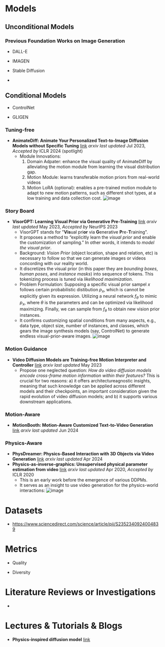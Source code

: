 # Models
## Unconditional Models
### Previous Foundation Works on Image Generation
- DALL-E

- IMAGEN

- Stable Diffusion

- 
## Conditional Models
- ControlNet

- GLIGEN
### Tuning-free
- **AnimateDiff: Animate Your Personalized Text-to-Image Diffusion Models without Specific Tuning** [link](https://arxiv.org/abs/2307.04725) _arxiv last updated_ Jul 2023, _Accepted by_ ICLR 2024 (spotlight)
  - Module Innovations:
    1. Domain Adpater: enhance the visual quality of AnimateDiff by alleviating the motion module from learning the visual distribution gap.
    2. Motion Module: learns transferable motion priors from real-world videos
    3. Motion LoRA (optional): enables a pre-trained motion module to adapt to new motion patterns, such as different shot types, at a low training and data collection cost.
  ![image](https://github.com/qiaosun22/AwesomeText2Video/assets/136222260/3fcb43e1-c30b-4152-bb90-c1b403c63faf)


### Story Board
- **VisorGPT: Learning Visual Prior via Generative Pre-Training** [link](https://arxiv.org/pdf/2305.13777) _arxiv last updated_ May 2023, _Accepted by_ NeurIPS 2023
  - VisorGPT stands for "**Vis**ual pri**or** via **G**enerative **P**re-**T**raining".
  - It proposes a method to “explicitly learn the _visual prior_ and enable the customization of sampling.” In other words, it intends to _model the visual prior_.
  - Background: _Vision Prior_ (object location, shape and relation, etc) is necessary to follow so that we can generate images or videos concording with our reality world.
  - It discretizes the visual prior (in this paper they are _bounding boxes_, _human poses_, and _instance masks_) into sequence of tokens. This tokenizing process is tuned via _likelihood maximization_.
  - Problem Formulation:
    Supposing a specific visual prior sampel $x$ follows certain probabilistic distibution $p_x$, which is cannot be explicitly given its expression. Utilizing a neural network $f_\theta$ to mimic $p_x$, where $\theta$ is the parameters and can be optimized via likelihood maximizing. Finally, we can sample from $f_\theta$ to obtain new vision prior instances.
  - It confirms customizing spatial conditions from many aspects, e.g., data type, object size, number of instances, and classes, which gears the image synthesis models (say, ControlNet) to generate endless visual-prior-aware images. 
  ![image](https://github.com/qiaosun22/AwesomeText2Video/assets/136222260/c65f9b9a-7dc6-458b-b9f1-e3cd68135bae)

### Motion Guidance
- **Video Diffusion Models are Training-free Motion Interpreter and Controller** [link](https://arxiv.org/pdf/2405.14864v1) _arxiv last updated_ May 2023
  - Propose one neglected question: _How do video diffusion models encode cross-frame motion information within their features?_ This is crucial for two reasons: a) it offers architectureagnostic insights, meaning that such knowledge can be applied across different models and their checkpoints, an important consideration given the rapid evolution of video diffusion models; and b) it supports various downstream applications.

### Motion-Aware
- **MotionBooth: Motion-Aware Customized Text-to-Video Generation** [link](https://arxiv.org/pdf/2406.17758#page=12.85) _arxiv last updated_ Jun 2024
  
### Physics-Aware
- **PhysDreamer: Physics-Based Interaction with 3D Objects via Video Generation** [link](https://arxiv.org/pdf/2206.14797) _arxiv last updated_ Apr 2024
- **Physics-as-inverse-graphics: Unsupervised physical parameter estimation from video** [link](https://arxiv.org/pdf/1905.11169) _arxiv last updated_ Apr 2020, _Accepted by_ ICLR 2020
  - This is an early work before the emergence of various DDPMs.
  - It serves as an insight to use video generation for the physics-world interactions:
  ![image](https://github.com/qiaosun22/AwesomeText2Video/assets/136222260/a5c60148-1a36-4aa6-b07c-a0f22918a3fc)


# Datasets
- https://www.sciencedirect.com/science/article/pii/S2352340924004839


# Metrics
- Quality
  
- Diversity

# Literature Reviews or Investigations
- 

# Lectures & Tutorials & Blogs
- **Physics-inspired diffusion model** [link](https://collab.dvb.bayern/display/TUMdlma/Physics-inspired+diffusion+model)
